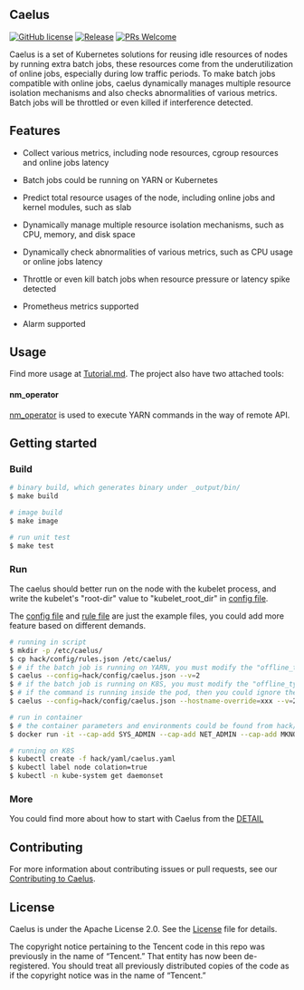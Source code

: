 ## Caelus
  [![GitHub license](https://img.shields.io/badge/license-Apache--2.0-brightgreen)](https://github.com/Tencent/caelus/blob/master/LICENSE)
  [![Release](https://img.shields.io/github/v/release/Tencent/caelus.svg)](https://github.com/Tencent/caelus/releases)
  [![PRs Welcome](https://img.shields.io/badge/PRs-welcome-brightgreen.svg)](https://github.com/Tencent/caelus/pulls)

  Caelus is a set of Kubernetes solutions for reusing idle resources of nodes by running extra batch jobs, these resources come from 
  the underutilization of online jobs, especially during low traffic periods. To make batch jobs compatible with online jobs,
  caelus dynamically manages multiple resource isolation mechanisms and also checks abnormalities of various metrics. 
  Batch jobs will be throttled or even killed if interference detected.

## Features

* Collect various metrics, including node resources, cgroup resources and online jobs latency

* Batch jobs could be running on YARN or Kubernetes

* Predict total resource usages of the node, including online jobs and kernel modules, such as slab

* Dynamically manage multiple resource isolation mechanisms, such as CPU, memory, and disk space

* Dynamically check abnormalities of various metrics, such as CPU usage or online jobs latency

* Throttle or even kill batch jobs when resource pressure or latency spike detected

* Prometheus metrics supported

* Alarm supported

## Usage

Find more usage at [Tutorial.md](doc/tutorial.md). The project also have two attached tools:

#### nm_operator

[nm_operator](doc/nm_operator.md) is used to execute YARN commands in the way of remote API.

## Getting started

### Build

``` sh
# binary build, which generates binary under _output/bin/
$ make build

# image build
$ make image

# run unit test
$ make test
```

### Run
The caelus should better run on the node with the kubelet process, and write the kubelet's "root-dir" value to "kubelet_root_dir" in [config file](hack/config/caelus.json).

The [config file](hack/config/caelus.json) and [rule file](hack/config/rules.json) are just the example files, you could add more
feature based on different demands.

```sh
# running in script
$ mkdir -p /etc/caelus/
$ cp hack/config/rules.json /etc/caelus/
$ # if the batch job is running on YARN, you must modify the "offline_type" in hack/config/caelus.json as "yarn_on_k8s", and run the command
$ caelus --config=hack/config/caelus.json --v=2
$ # if the batch job is running on K8S, you must modify the "offline_type" in hack/config/caelus.json as "k8s", and run the command
$ # if the command is running inside the pod, then you could ignore the kubeconfig parameter
$ caelus --config=hack/config/caelus.json --hostname-override=xxx --v=2 --kubeconfig=xxx

# run in container
$ # the container parameters and environments could be found from hack/yaml/caelus.json, such as:
$ docker run -it --cap-add SYS_ADMIN --cap-add NET_ADMIN --cap-add MKNOD --cap-add SYS_PTRACE --cap-add SYS_CHROOT --cap-add SYS_NICE -v /:/rootfs -v /sys:/sys -v /dev/disk:/dev/disk ccr.ccs.tencentyun.com/caelus/caelus:v1.0.0 /bin/bash

# running on K8S
$ kubectl create -f hack/yaml/caelus.yaml
$ kubectl label node colation=true
$ kubectl -n kube-system get daemonset
```

### More
You could find more about how to start with Caelus from the [DETAIL](doc/start.md)

## Contributing
For more information about contributing issues or pull requests, see our [Contributing to Caelus](doc/contributing.md).

## License
Caelus is under the Apache License 2.0. See the [License](LICENSE) file for details.

The copyright notice pertaining to the Tencent code in this repo was previously in the name of “Tencent.”  That entity has now been de-registered.  You should treat all previously distributed copies of the code as if the copyright notice was in the name of “Tencent.”

